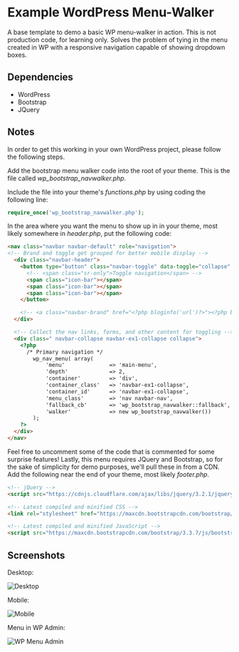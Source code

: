 # Example WordPress Menu-Walker
A base template to demo a basic WP menu-walker in action.  This is not production code, for learning only.  Solves the problem of tying in the menu created in WP with a responsive navigation capable of showing dropdown boxes.
## Dependencies
- WordPress
- Bootstrap
- JQuery
## Notes
In order to get this working in your own WordPress project, please follow the following steps.

Add the bootstrap menu walker code into the root of your theme.  This is the file called *wp_bootstrap_navwalker.php*.

Include the file into your theme's *functions.php* by using coding the following line:
```php
require_once('wp_bootstrap_navwalker.php');
```
In the area where you want the menu to show up in in your theme, most likely somewhere in *header.php*, put the following code:
```html
<nav class="navbar navbar-default" role="navigation">
<!-- Brand and toggle get grouped for better mobile display -->
  <div class="navbar-header">
    <button type="button" class="navbar-toggle" data-toggle="collapse" data-target=".navbar-ex1-collapse">
      <!-- <span class="sr-only">Toggle navigation</span> -->
      <span class="icon-bar"></span>
      <span class="icon-bar"></span>
      <span class="icon-bar"></span>
    </button>

    <!-- <a class="navbar-brand" href="<?php bloginfo('url')?>"><?php bloginfo('name')?></a> -->
  </div>

  <!-- Collect the nav links, forms, and other content for toggling -->
  <div class=" navbar-collapse navbar-ex1-collapse collapse">
    <?php
      /* Primary navigation */
        wp_nav_menu( array(
            'menu'              => 'main-menu',
            'depth'             => 2,
            'container'         => 'div',
            'container_class'   => 'navbar-ex1-collapse',
            'container_id'      => 'navbar-ex1-collapse',
            'menu_class'        => 'nav navbar-nav',
            'fallback_cb'       => 'wp_bootstrap_navwalker::fallback',
            'walker'            => new wp_bootstrap_navwalker())
        );
    ?>
  </div>
</nav>
```
Feel free to uncomment some of the code that is commented for some surprise features!  Lastly, this menu requires JQuery and Bootstrap, so for the sake of simplicity for demo purposes, we'll pull these in from a CDN.  Add the following near the end of your theme, most likely *footer.php*.
```html
<!-- jQuery -->
<script src="https://cdnjs.cloudflare.com/ajax/libs/jquery/3.2.1/jquery.js"></script>

<!-- Latest compiled and minified CSS -->
<link rel="stylesheet" href="https://maxcdn.bootstrapcdn.com/bootstrap/3.3.7/css/bootstrap.min.css" integrity="sha384-BVYiiSIFeK1dGmJRAkycuHAHRg32OmUcww7on3RYdg4Va+PmSTsz/K68vbdEjh4u" crossorigin="anonymous">

<!-- Latest compiled and minified JavaScript -->
<script src="https://maxcdn.bootstrapcdn.com/bootstrap/3.3.7/js/bootstrap.min.js" integrity="sha384-Tc5IQib027qvyjSMfHjOMaLkfuWVxZxUPnCJA7l2mCWNIpG9mGCD8wGNIcPD7Txa" crossorigin="anonymous"></script>
```

## Screenshots
Desktop:

![Desktop](https://github.com/sarn1/example-wordpress-menu-walker/blob/master/doc/desktop.png)

Mobile:

![Mobile](https://github.com/sarn1/example-wordpress-menu-walker/blob/master/doc/mobile.png)

Menu in WP Admin:

![WP Menu Admin](https://github.com/sarn1/example-wordpress-menu-walker/blob/master/doc/menu.png)
